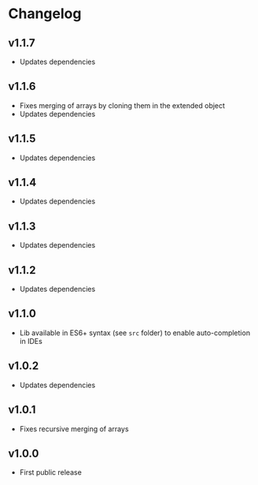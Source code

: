 # Changelog

## v1.1.7
- Updates dependencies

## v1.1.6
- Fixes merging of arrays by cloning them in the extended object
- Updates dependencies

## v1.1.5
- Updates dependencies

## v1.1.4
- Updates dependencies

## v1.1.3
- Updates dependencies

## v1.1.2
- Updates dependencies

## v1.1.0
- Lib available in ES6+ syntax (see `src` folder) to enable auto-completion in IDEs

## v1.0.2
- Updates dependencies

## v1.0.1
- Fixes recursive merging of arrays

## v1.0.0
- First public release
